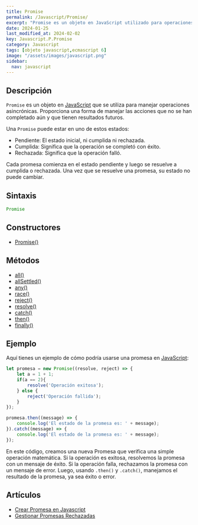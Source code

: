 ```yaml
---
title: Promise
permalink: /Javascript/Promise/
excerpt: "Promise es un objeto en JavaScript utilizado para operaciones asincrónicas. Proporciona manejo de acciones pendientes, cumplidas o rechazadas."
date: 2024-01-25
last_modified_at: 2024-02-02
key: Javascript.P.Promise
category: Javascript
tags: [objeto javascript,ecmascript 6]
image: "/assets/images/javascript.png"
sidebar:
  nav: javascript
---
```


## Descripción


`Promise` es un objeto en [JavaScript](https://www.manualweb.net/javascript/) que se utiliza para manejar operaciones asincrónicas. Proporciona una forma de manejar las acciones que no se han completado aún y que tienen resultados futuros.


Una `Promise` puede estar en uno de estos estados:

- Pendiente: El estado inicial, ni cumplida ni rechazada.
- Cumplida: Significa que la operación se completó con éxito.
- Rechazada: Significa que la operación falló.

Cada promesa comienza en el estado pendiente y luego se resuelve a cumplida o rechazada. Una vez que se resuelve una promesa, su estado no puede cambiar.


## Sintaxis


```javascript
Promise
```


## Constructores

- [Promise()](https://www.w3api.com/Javascript/Promise/Promise/)

## Métodos

- [all()](https://www.w3api.com/Javascript/Promise/all)
- [allSettled()](https://www.w3api.com/Javascript/Promise/allSettled)
- [any()](https://www.w3api.com/Javascript/Promise/any)
- [race()](https://www.w3api.com/Javascript/Promise/race)
- [reject()](https://www.w3api.com/Javascript/Promise/reject)
- [resolve()](https://www.w3api.com/Javascript/Promise/resolve)
- [catch()](https://www.w3api.com/Javascript/Promise/catch)
- [then()](https://www.w3api.com/Javascript/Promise/then)
- [finally()](https://www.w3api.com/Javascript/Promise/finally)

## Ejemplo


Aquí tienes un ejemplo de cómo podría usarse una promesa en [JavaScript](https://www.manualweb.net/javascript/):


```javascript
let promesa = new Promise((resolve, reject) => {
    let a = 1 + 1;
    if(a == 2){
        resolve('Operación exitosa');
    } else {
        reject('Operación fallida');
    }
});

promesa.then((message) => {
    console.log('El estado de la promesa es: ' + message);
}).catch((message) => {
    console.log('El estado de la promesa es: ' + message);
});
```


En este código, creamos una nueva Promesa que verifica una simple operación matemática. Si la operación es exitosa, resolvemos la promesa con un mensaje de éxito. Si la operación falla, rechazamos la promesa con un mensaje de error. Luego, usando `.then()` y `.catch()`, manejamos el resultado de la promesa, ya sea éxito o error.


## Artículos

- [Crear Promesa en Javascript](https://lineadecodigo.com/javascript/crear-promesa-en-javascript/)
- [Gestionar Promesas Rechazadas](http://lineadecodigo.com/html5/gestionar-promesas-rechazadas/)
